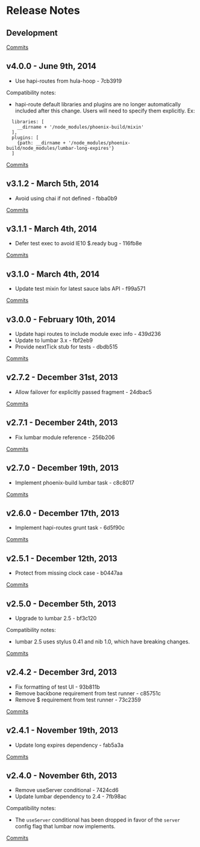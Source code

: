 # Release Notes

## Development

[Commits](https://github.com/walmartlabs/phoenix-build/compare/v4.0.0...master)

## v4.0.0 - June 9th, 2014
- Use hapi-routes from hula-hoop - 7cb3919

Compatibility notes:
- hapi-route default libraries and plugins are no longer automatically included after this change. Users will need to specify them explicitly. Ex:

```
  libraries: [
    __dirname + '/node_modules/phoenix-build/mixin'
  ],
  plugins: [
    {path: __dirname + '/node_modules/phoenix-build/node_modules/lumbar-long-expires'}
  ]
```

[Commits](https://github.com/walmartlabs/phoenix-build/compare/v3.1.2...v4.0.0)

## v3.1.2 - March 5th, 2014
- Avoid using chai if not defined - fbba0b9

[Commits](https://github.com/walmartlabs/phoenix-build/compare/v3.1.1...v3.1.2)

## v3.1.1 - March 4th, 2014
- Defer test exec to avoid IE10 $.ready bug - 116fb8e

[Commits](https://github.com/walmartlabs/phoenix-build/compare/v3.1.0...v3.1.1)

## v3.1.0 - March 4th, 2014
- Update test mixin for latest sauce labs API - f99a571

[Commits](https://github.com/walmartlabs/phoenix-build/compare/v3.0.0...v3.1.0)

## v3.0.0 - February 10th, 2014
- Update hapi routes to include module exec info - 439d236
- Update to lumbar 3.x - fbf2eb9
- Provide nextTick stub for tests - dbdb515

[Commits](https://github.com/walmartlabs/phoenix-build/compare/v2.7.2...v3.0.0)

## v2.7.2 - December 31st, 2013
- Allow failover for explicitly passed fragment - 24dbac5

[Commits](https://github.com/walmartlabs/phoenix-build/compare/v2.7.1...v2.7.2)

## v2.7.1 - December 24th, 2013
- Fix lumbar module reference - 256b206

[Commits](https://github.com/walmartlabs/phoenix-build/compare/v2.7.0...v2.7.1)

## v2.7.0 - December 19th, 2013
- Implement phoenix-build lumbar task - c8c8017

[Commits](https://github.com/walmartlabs/phoenix-build/compare/v2.6.0...v2.7.0)

## v2.6.0 - December 17th, 2013
- Implement hapi-routes grunt task - 6d5f90c

[Commits](https://github.com/walmartlabs/phoenix-build/compare/v2.5.1...v2.6.0)

## v2.5.1 - December 12th, 2013

- Protect from missing clock case - b0447aa

[Commits](https://github.com/walmartlabs/phoenix-build/compare/v2.5.0...v2.5.1)

## v2.5.0 - December 5th, 2013

- Upgrade to lumbar 2.5 - bf3c120

Compatibility notes:
- lumbar 2.5 uses stylus 0.41 and nib 1.0, which have breaking changes.

[Commits](https://github.com/walmartlabs/phoenix-build/compare/v2.4.2...v2.5.0)

## v2.4.2 - December 3rd, 2013

- Fix formatting of test UI - 93b811b
- Remove backbone requirement from test runner - c85751c
- Remove $ requirement from test runner - 73c2359

[Commits](https://github.com/walmartlabs/phoenix-build/compare/v2.4.1...v2.4.2)

## v2.4.1 - November 19th, 2013

- Update long expires dependency - fab5a3a

[Commits](https://github.com/walmartlabs/phoenix-build/compare/v2.4.0...v2.4.1)

## v2.4.0 - November 6th, 2013

- Remove useServer conditional - 7424cd6
- Update lumbar dependency to 2.4 - 7fb98ac

Compatibility notes:
- The `useServer` conditional has been dropped in favor of the `server` config flag that lumbar now implements.

[Commits](https://github.com/walmartlabs/phoenix-build/compare/v2.3.4...v2.4.0)
